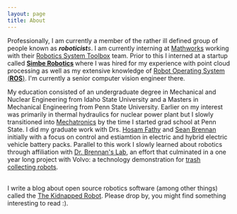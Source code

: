 ```yaml
---
layout: page
title: About
---
```


Professionally, I am currently a member of the rather ill defined group of people known as <strong><em>roboticist</em></strong><em>s</em>. I am currently interning at <a href="http://www.mathworks.com/">Mathworks</a> working with their <a href="http://www.mathworks.com/products/robotics/">Robotics System Toolbox</a> team. Prior to this I interned at a startup called <strong><a href="http://www.simberobotics.com/" target="_blank">Simbe Robotics</a> </strong>where I was hired for my experience with point cloud processing as well as my extensive knowledge of <a href="http://www.ros.org/">Robot Operating System (<strong>ROS</strong>)</a>. I'm currently a senior computer vision engineer there.

My education consisted of an undergraduate degree in Mechanical and Nuclear Engineering from Idaho State University and a Masters in Mechanical Engineering from Penn State University. Earlier on my interest was primarily in thermal hydraulics for nuclear power plant but I slowly transitioned into <a href="https://www.youtube.com/watch?v=UUSpz_WdiOI">Mechatronics</a> by the time I started grad school at Penn State. I did my graduate work with Drs. <a href="http://www.mne.psu.edu/department/directory-detail.aspx?LandOn=Gen&amp;q=hkf2">Hosam Fathy</a> and <a href="http://www.mne.psu.edu/department/directory-detail.aspx?LandOn=Gen&amp;q=snb10">Sean Brennan</a> initially with a focus on control and estiamtion in electric and hybrid electric vehicle battery packs. Parallel to this work I slowly learned about robotics through affiliation with <a href="http://mne.psu.edu/toboldlygo/">Dr. Brennan's Lab</a>, an effort that culminated in a one year long project with Volvo: a technology demonstration for <a href="https://www.youtube.com/watch?v=fNIV6Dcj29E">trash collecting robots</a>. <br/><br/>

I write a blog about open source robotics software (among other things) called the <a href="jarisafi.wordpress.com">The Kidnapped Robot</a>. Please drop by, you might find something interesting to read :).
